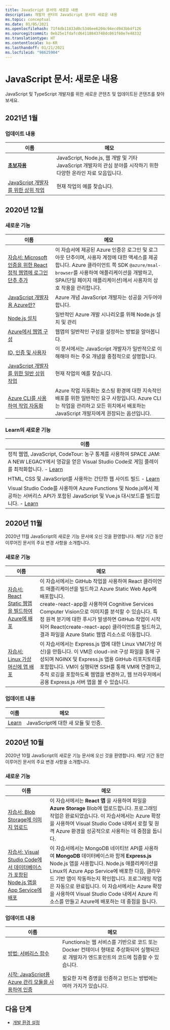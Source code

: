 ```yaml
---
title: JavaScript 문서의 새로운 내용
description: 개발자 센터의 JavaScript 문서의 새로운 내용
ms.topic: conceptual
ms.date: 01/05/2021
ms.openlocfilehash: 71f4db11833d0c5346ee6204c94ecd943bb4f126
ms.sourcegitcommit: 0eb25e1fdafcd64118843748dc061f60e7e48332
ms.translationtype: HT
ms.contentlocale: ko-KR
ms.lasthandoff: 01/21/2021
ms.locfileid: "98625904"
---
```

# <a name="javascript-docs-whats-new"></a>JavaScript 문서: 새로운 내용

JavaScript 및 TypeScript 개발자를 위한 새로운 콘텐츠 및 업데이트된 콘텐츠를 찾아보세요.

## <a name="2021-january"></a>2021년 1월

### <a name="whats-updated"></a>업데이트 내용

|이름|메모|
|---------------------------------------|--|
|[**초보자용**](learn-azure-javascript.md#getting-started)|JavaScript, Node.js, 웹 개발 및 기타 JavaScript 개발자의 관심 분야를 시작하기 위한 다양한 온라인 자료 모음입니다.|
|[JavaScript 개발자를 위한 상위 작업](how-to/common-javascript-tasks.md)|현재 작업의 예를 찾습니다.|

## <a name="2020-december"></a>2020년 12월

### <a name="whats-new"></a>새로운 기능

|이름|메모|
|---------------------------------------|--|
|[자습서: Microsoft 인증을 위한 React 정적 웹앱에 로그인 단추 추가](./tutorial/single-page-application-azure-login-button-sdk-msal.md)|이 자습서에 제공된 Azure 인증은 로그인 및 로그아웃 단추이며, 사용자 계정에 대한 액세스를 제공합니다. Azure 클라이언트 쪽 SDK `@azure/msal-browser`를 사용하여 애플리케이션을 개발하고, SPA(단일 페이지 애플리케이션)에서 사용자의 상호 작용을 관리합니다.|
|[JavaScript 개발자용 Azure란?](core/what-is-azure-for-javascript-development.md)|Azure 개념 JavaScript 개발자는 성공을 거두어야 합니다.|
|[Node.js 설치](core/install-nodejs-develop-azure-sdk-project.md)|일반적인 Azure 개발 시나리오를 위해 Node.js 설치 및 관리|
|[Azure에서 웹앱 구성](how-to/configure-web-app-settings.md)|웹앱의 일반적인 구성을 설정하는 방법을 알아봅니다.|
|[ID, 인증 및 사용자](concepts/identity-authentication-users.md)|이 문서에서는 JavaScript 개발자가 일반적으로 이해해야 하는 주요 개념을 중점적으로 설명합니다.|
|[JavaScript 개발자를 위한 일반 상위 작업](how-to/common-javascript-tasks.md)|현재 작업의 예를 찾습니다.|
|[Azure CLI를 사용하여 작업 자동화](core/automate-tasks-with-azure-cli.md)|Azure 작업 자동화는 호스팅 환경에 대한 지속적인 배포를 위한 일반적인 요구 사항입니다. Azure CLI는 작업을 관리하고 모든 위치에서 배포하는 JavaScript 개발자에게 권장되는 옵션입니다.|

### <a name="whats-new-in-learn"></a>Learn의 새로운 기능


|이름|
|---------------------------------------|
|정적 웹앱, JavaScript, CodeTour: 농구 통계를 사용하여 SPACE JAM: A NEW LEGACY에서 영감을 얻은 Visual Studio Code로 게임 플레이를 최적화합니다. - [Learn](/learn/paths/optimize-basketball-games-with-machine-learning/)|
|HTML, CSS 및 JavaScript를 사용하는 간단한 웹 사이트 빌드 - [Learn](/learn/modules/build-simple-website/)|
|Visual Studio Code를 사용하여 Azure Functions 및 Node.js에서 제공하는 서버리스 API가 포함된 JavaScript 및 Vue.js 대시보드를 빌드합니다. - [Learn](/learn/modules/build-api-azure-functions)|

## <a name="2020-november"></a>2020년 11월

2020년 11월 JavaScript의 새로운 기능 문서에 오신 것을 환영합니다. 해당 기간 동안 이루어진 문서의 주요 변경 사항을 소개합니다.

### <a name="whats-new"></a>새로운 기능

|이름|메모|
|---------------------------------------|--|
|[자습서: React Static 웹앱을 빌드하여 Azure에 배포](./tutorial/static-web-app/introduction.md)|이 자습서에서는 GitHub 작업을 사용하여 React 클라이언트 애플리케이션을 빌드하고 Azure Static Web App에 배포합니다.<br>create-react-app을 사용하여 Cognitive Services Computer Vision으로 이미지를 분석할 수 있습니다. 특정 원격 분기에 대한 푸시가 발생하면 GitHub 작업이 시작되어 React(create-react-app) 클라이언트를 빌드하고, 결과 파일을 Azure Static 웹앱 리소스로 이동합니다.|
|[자습서: Linux 가상 머신에 앱 배포](./tutorial/nodejs-virtual-machine-vm/introduction.md)|이 자습서에서는 Express.js 앱에 대한 Linux VM(가상 머신)을 만듭니다. 이 VM은 cloud-init 구성 파일을 통해 구성되며 NGINX 및 Express.js 앱용 GitHub 리포지토리를 포함합니다. VM이 실행되면 SSH를 통해 VM에 연결하고, 추적 로깅을 포함하도록 웹앱을 변경하고, 웹 브라우저에서 공용 Express.js 서버 앱을 볼 수 있습니다.|

### <a name="whats-updated"></a>업데이트 내용

|이름|메모|
|---------------------------------------|--|
|[Learn](learn-azure-javascript.md)|JavaScript에 대한 새 모듈 및 인증.|

## <a name="2020-october"></a>2020년 10월

2020년 10월 JavaScript의 새로운 기능 문서에 오신 것을 환영합니다. 해당 기간 동안 이루어진 문서의 주요 변경 사항을 소개합니다.

### <a name="whats-new"></a>새로운 기능

|이름|메모|
|---------------------------------------|--|
|[자습서: Blob Storage에 이미지 업로드](./tutorial/browser-file-upload-azure-storage-blob.md)|이 자습서에서는 **React 앱** 을 사용하여 파일을 **Azure Storage** Blob에 업로드합니다. 프로그래밍 작업은 완료되었습니다. 이 자습서에서는 Azure 확장을 사용하여 Visual Studio Code 내에서 로컬 및 원격 Azure 환경을 성공적으로 사용하는 데 중점을 둡니다.|
|[자습서: Visual Studio Code에서 데이터베이스가 포함된 Node.js 앱을 App Service에 배포](./tutorial/deploy-nodejs-mongodb-app-service-from-visual-studio-code.md)|이 자습서에서는 MongoDB 네이티브 API를 사용하여 **MongoDB** 데이터베이스와 함께 **Express.js** Node.js 앱을 사용합니다. Node.js 애플리케이션을 Linux의 Azure App Service에 배포한 다음, 클라우드 기반 앱이 작동하는지 확인합니다. 프로그래밍 작업은 자동으로 완료됩니다. 이 자습서에서는 Azure 확장을 사용하여 Visual Studio Code 내에서 Azure 리소스를 만들고 Azure에 배포하는 데 중점을 둡니다.|

### <a name="whats-updated"></a>업데이트 내용

|이름|메모|
|---------------------------------------|--|
|[방법: 서버리스 함수](how-to/develop-serverless-apps.md)|Functions는 웹 서비스를 기반으로 코드 또는 Docker 컨테이너 형태로 추상화되어 실행되므로 개발자가 엔드포인트의 코드에 집중할 수 있습니다.|
|[시작: JavaScript용 Azure 관리 모듈을 사용하여 인증](core/node-sdk-azure-authenticate.md)|필요한 자격 증명을 인증하고 만드는 방법에는 여러 가지가 있습니다.|

## <a name="next-steps"></a>다음 단계

* [개발 환경 설정](./core/configure-local-development-environment.md)
